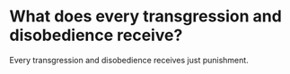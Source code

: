 # What does every transgression and disobedience receive?

Every transgression and disobedience receives just punishment.
